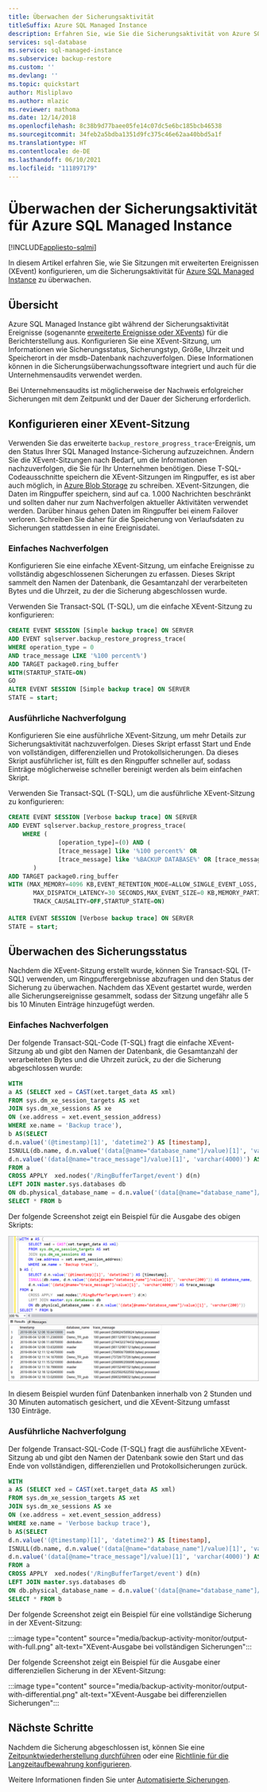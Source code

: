```yaml
---
title: Überwachen der Sicherungsaktivität
titleSuffix: Azure SQL Managed Instance
description: Erfahren Sie, wie Sie die Sicherungsaktivität von Azure SQL Managed Instance mit erweiterten Ereignissen überwachen.
services: sql-database
ms.service: sql-managed-instance
ms.subservice: backup-restore
ms.custom: ''
ms.devlang: ''
ms.topic: quickstart
author: Misliplavo
ms.author: mlazic
ms.reviewer: mathoma
ms.date: 12/14/2018
ms.openlocfilehash: 8c38b9d77baee05fe14c07dc5e6bc185bcb46538
ms.sourcegitcommit: 34feb2a5bdba1351d9fc375c46e62aa40bbd5a1f
ms.translationtype: HT
ms.contentlocale: de-DE
ms.lasthandoff: 06/10/2021
ms.locfileid: "111897179"
---
```

# <a name="monitor-backup-activity-for-azure-sql-managed-instance"></a>Überwachen der Sicherungsaktivität für Azure SQL Managed Instance 
[!INCLUDE[appliesto-sqlmi](../includes/appliesto-sqlmi.md)]

In diesem Artikel erfahren Sie, wie Sie Sitzungen mit erweiterten Ereignissen (XEvent) konfigurieren, um die Sicherungsaktivität für [Azure SQL Managed Instance](sql-managed-instance-paas-overview.md) zu überwachen. 

## <a name="overview"></a>Übersicht

Azure SQL Managed Instance gibt während der Sicherungsaktivität Ereignisse (sogenannte [erweiterte Ereignisse oder XEvents](../database/xevent-db-diff-from-svr.md)) für die Berichterstellung aus. Konfigurieren Sie eine XEvent-Sitzung, um Informationen wie Sicherungsstatus, Sicherungstyp, Größe, Uhrzeit und Speicherort in der msdb-Datenbank nachzuverfolgen. Diese Informationen können in die Sicherungsüberwachungssoftware integriert und auch für die Unternehmensaudits verwendet werden. 

Bei Unternehmensaudits ist möglicherweise der Nachweis erfolgreicher Sicherungen mit dem Zeitpunkt und der Dauer der Sicherung erforderlich.

## <a name="configure-xevent-session"></a>Konfigurieren einer XEvent-Sitzung

Verwenden Sie das erweiterte `backup_restore_progress_trace`-Ereignis, um den Status Ihrer SQL Managed Instance-Sicherung aufzuzeichnen. Ändern Sie die XEvent-Sitzungen nach Bedarf, um die Informationen nachzuverfolgen, die Sie für Ihr Unternehmen benötigen. Diese T-SQL-Codeausschnitte speichern die XEvent-Sitzungen im Ringpuffer, es ist aber auch möglich, in [Azure Blob Storage](../database/xevent-code-event-file.md) zu schreiben. XEvent-Sitzungen, die Daten im Ringpuffer speichern, sind auf ca. 1.000 Nachrichten beschränkt und sollten daher nur zum Nachverfolgen aktueller Aktivitäten verwendet werden. Darüber hinaus gehen Daten im Ringpuffer bei einem Failover verloren. Schreiben Sie daher für die Speicherung von Verlaufsdaten zu Sicherungen stattdessen in eine Ereignisdatei. 

### <a name="simple-tracking"></a>Einfaches Nachverfolgen

Konfigurieren Sie eine einfache XEvent-Sitzung, um einfache Ereignisse zu vollständig abgeschlossenen Sicherungen zu erfassen. Dieses Skript sammelt den Namen der Datenbank, die Gesamtanzahl der verarbeiteten Bytes und die Uhrzeit, zu der die Sicherung abgeschlossen wurde.

Verwenden Sie Transact-SQL (T-SQL), um die einfache XEvent-Sitzung zu konfigurieren: 


```sql
CREATE EVENT SESSION [Simple backup trace] ON SERVER
ADD EVENT sqlserver.backup_restore_progress_trace(
WHERE operation_type = 0
AND trace_message LIKE '%100 percent%')
ADD TARGET package0.ring_buffer
WITH(STARTUP_STATE=ON)
GO
ALTER EVENT SESSION [Simple backup trace] ON SERVER
STATE = start;
```



### <a name="verbose-tracking"></a>Ausführliche Nachverfolgung

Konfigurieren Sie eine ausführliche XEvent-Sitzung, um mehr Details zur Sicherungsaktivität nachzuverfolgen. Dieses Skript erfasst Start und Ende von vollständigen, differenziellen und Protokollsicherungen. Da dieses Skript ausführlicher ist, füllt es den Ringpuffer schneller auf, sodass Einträge möglicherweise schneller bereinigt werden als beim einfachen Skript. 

Verwenden Sie Transact-SQL (T-SQL), um die ausführliche XEvent-Sitzung zu konfigurieren: 

```sql
CREATE EVENT SESSION [Verbose backup trace] ON SERVER 
ADD EVENT sqlserver.backup_restore_progress_trace(
    WHERE (
              [operation_type]=(0) AND (
              [trace_message] like '%100 percent%' OR 
              [trace_message] like '%BACKUP DATABASE%' OR [trace_message] like '%BACKUP LOG%'))
       )
ADD TARGET package0.ring_buffer
WITH (MAX_MEMORY=4096 KB,EVENT_RETENTION_MODE=ALLOW_SINGLE_EVENT_LOSS,
       MAX_DISPATCH_LATENCY=30 SECONDS,MAX_EVENT_SIZE=0 KB,MEMORY_PARTITION_MODE=NONE,
       TRACK_CAUSALITY=OFF,STARTUP_STATE=ON)

ALTER EVENT SESSION [Verbose backup trace] ON SERVER
STATE = start;

```

## <a name="monitor-backup-progress"></a>Überwachen des Sicherungsstatus 

Nachdem die XEvent-Sitzung erstellt wurde, können Sie Transact-SQL (T-SQL) verwenden, um Ringpufferergebnisse abzufragen und den Status der Sicherung zu überwachen. Nachdem das XEvent gestartet wurde, werden alle Sicherungsereignisse gesammelt, sodass der Sitzung ungefähr alle 5 bis 10 Minuten Einträge hinzugefügt werden.  

### <a name="simple-tracking"></a>Einfaches Nachverfolgen

Der folgende Transact-SQL-Code (T-SQL) fragt die einfache XEvent-Sitzung ab und gibt den Namen der Datenbank, die Gesamtanzahl der verarbeiteten Bytes und die Uhrzeit zurück, zu der die Sicherung abgeschlossen wurde: 

```sql 
WITH
a AS (SELECT xed = CAST(xet.target_data AS xml)
FROM sys.dm_xe_session_targets AS xet
JOIN sys.dm_xe_sessions AS xe
ON (xe.address = xet.event_session_address)
WHERE xe.name = 'Backup trace'),
b AS(SELECT
d.n.value('(@timestamp)[1]', 'datetime2') AS [timestamp],
ISNULL(db.name, d.n.value('(data[@name="database_name"]/value)[1]', 'varchar(200)')) AS database_name,
d.n.value('(data[@name="trace_message"]/value)[1]', 'varchar(4000)') AS trace_message
FROM a
CROSS APPLY  xed.nodes('/RingBufferTarget/event') d(n)
LEFT JOIN master.sys.databases db
ON db.physical_database_name = d.n.value('(data[@name="database_name"]/value)[1]', 'varchar(200)'))
SELECT * FROM b
```

Der folgende Screenshot zeigt ein Beispiel für die Ausgabe des obigen Skripts: 

![Screenshot der XEvent-Ausgabe](./media/backup-activity-monitor/present-xevents-output.png)

In diesem Beispiel wurden fünf Datenbanken innerhalb von 2 Stunden und 30 Minuten automatisch gesichert, und die XEvent-Sitzung umfasst 130 Einträge. 

### <a name="verbose-tracking"></a>Ausführliche Nachverfolgung 

Der folgende Transact-SQL-Code (T-SQL) fragt die ausführliche XEvent-Sitzung ab und gibt den Namen der Datenbank sowie den Start und das Ende von vollständigen, differenziellen und Protokollsicherungen zurück. 


```sql
WITH
a AS (SELECT xed = CAST(xet.target_data AS xml)
FROM sys.dm_xe_session_targets AS xet
JOIN sys.dm_xe_sessions AS xe
ON (xe.address = xet.event_session_address)
WHERE xe.name = 'Verbose backup trace'),
b AS(SELECT
d.n.value('(@timestamp)[1]', 'datetime2') AS [timestamp],
ISNULL(db.name, d.n.value('(data[@name="database_name"]/value)[1]', 'varchar(200)')) AS database_name,
d.n.value('(data[@name="trace_message"]/value)[1]', 'varchar(4000)') AS trace_message
FROM a
CROSS APPLY  xed.nodes('/RingBufferTarget/event') d(n)
LEFT JOIN master.sys.databases db
ON db.physical_database_name = d.n.value('(data[@name="database_name"]/value)[1]', 'varchar(200)'))
SELECT * FROM b
```

Der folgende Screenshot zeigt ein Beispiel für eine vollständige Sicherung in der XEvent-Sitzung:

:::image type="content" source="media/backup-activity-monitor/output-with-full.png" alt-text="XEvent-Ausgabe bei vollständigen Sicherungen":::

Der folgende Screenshot zeigt ein Beispiel für die Ausgabe einer differenziellen Sicherung in der XEvent-Sitzung:

:::image type="content" source="media/backup-activity-monitor/output-with-differential.png" alt-text="XEvent-Ausgabe bei differenziellen Sicherungen":::


## <a name="next-steps"></a>Nächste Schritte

Nachdem die Sicherung abgeschlossen ist, können Sie eine [Zeitpunktwiederherstellung durchführen](point-in-time-restore.md) oder eine [Richtlinie für die Langzeitaufbewahrung konfigurieren](long-term-backup-retention-configure.md). 

Weitere Informationen finden Sie unter [Automatisierte Sicherungen](../database/automated-backups-overview.md). 
